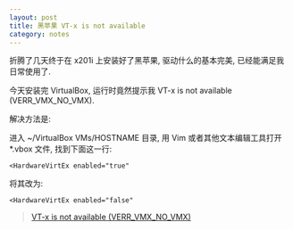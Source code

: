 ```yaml
---
layout: post
title: 黑苹果 VT-x is not available
category: notes
---
```

折腾了几天终于在 x201i 上安装好了黑苹果, 驱动什么的基本完美, 已经能满足我日常使用了.

今天安装完 VirtualBox, 运行时竟然提示我 VT-x is not available (VERR_VMX_NO_VMX).

解决方法是:

进入 ~/VirtualBox VMs/HOSTNAME 目录, 用 Vim 或者其他文本编辑工具打开 *.vbox 文件, 找到下面这一行:

    <HardwareVirtEx enabled="true"

将其改为:

    <HardwareVirtEx enabled="false"

> [VT-x is not available (VERR_VMX_NO_VMX)](http://goclowner.com/software/vt-x-is-not-available-verr_vmx_no_vmx/)
